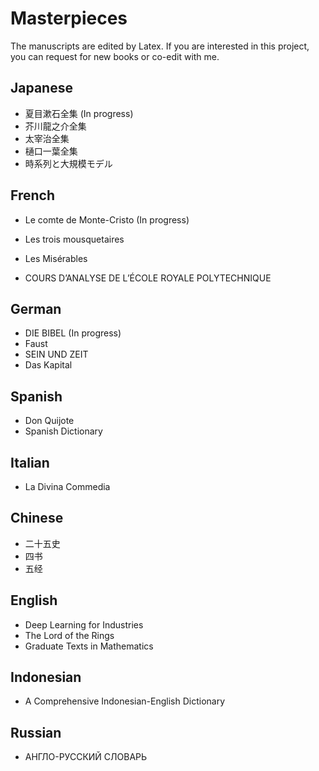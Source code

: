 # Masterpieces

The manuscripts are edited by Latex. If you are interested in this project, you can request for new books or co-edit with me.

## Japanese

- 夏目漱石全集 (In progress)
- 芥川龍之介全集
- 太宰治全集
- 樋口一葉全集
- 時系列と大規模モデル

## French

- Le comte de Monte-Cristo (In progress)
- Les trois mousquetaires
- Les Misérables

- COURS D’ANALYSE DE L’ÉCOLE ROYALE POLYTECHNIQUE

## German

- DIE BIBEL (In progress)
- Faust
- SEIN UND ZEIT
- Das Kapital

## Spanish

- Don Quijote
- Spanish Dictionary

## Italian

- La Divina Commedia

## Chinese

- 二十五史
- 四书
- 五经

## English

- Deep Learning for Industries
- The Lord of the Rings
- Graduate Texts in Mathematics

## Indonesian

- A Comprehensive Indonesian-English Dictionary

## Russian

- АНГЛО-РУССКИЙ СЛОВАРЬ


